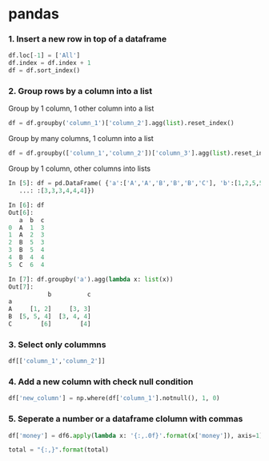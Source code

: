 # pandas

### 1. Insert a new row in top of a dataframe 

```python
df.loc[-1] = ['All']
df.index = df.index + 1
df = df.sort_index()
```

### 2. Group rows by a column into a list
Group by 1 column, 1 other column into a list
```python
df = df.groupby('column_1')['column_2'].agg(list).reset_index()
```
Group by many columns, 1 column into a list
```python
df = df.groupby(['column_1','column_2'])['column_3'].agg(list).reset_index()
```
Group by 1 column, other columns into lists
```python
In [5]: df = pd.DataFrame( {'a':['A','A','B','B','B','C'], 'b':[1,2,5,5,4,6],'c'
   ...: :[3,3,3,4,4,4]})

In [6]: df
Out[6]: 
   a  b  c
0  A  1  3
1  A  2  3
2  B  5  3
3  B  5  4
4  B  4  4
5  C  6  4

In [7]: df.groupby('a').agg(lambda x: list(x))
Out[7]: 
           b          c
a                      
A     [1, 2]     [3, 3]
B  [5, 5, 4]  [3, 4, 4]
C        [6]        [4]
```

### 3. Select only colummns
```python
df[['column_1','column_2']]
```

### 4. Add a new column with check null condition
```python
df['new_column'] = np.where(df['column_1'].notnull(), 1, 0)
```

### 5. Seperate a number or a dataframe clolumn with commas
```python
df['money'] = df6.apply(lambda x: '{:,.0f}'.format(x['money']), axis=1)
```
```python
total = "{:,}".format(total)
```
